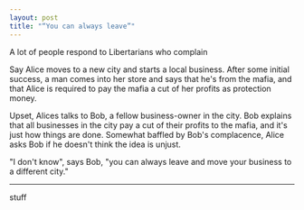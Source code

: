 ```yaml
---
layout: post
title: "“You can always leave”"
---
```

A lot of people respond to Libertarians who complain 

Say Alice moves to a new city and starts a local business. After some initial success, a man comes into her store and says that he's from the mafia, and that Alice is required to pay the mafia a cut of her profits as protection money.

Upset, Alices talks to Bob, a fellow business-owner in the city. Bob explains that all businesses in the city pay a cut of their profits to the mafia, and it's just how things are done. Somewhat baffled by Bob's complacence, Alice asks Bob if he doesn't think the idea is unjust.

"I don't know", says Bob, "you can always leave and move your business to a different city."

---

stuff
